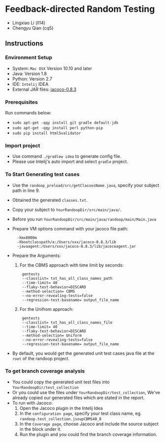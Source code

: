 # Feedback-directed Random Testing
* Lingxiao Li (ll14)
* Chengyu Qian (cq5)

## Instructions

### Environment Setup
* System: `Mac OSX` Version 10.10 and later
* Java: Version 1.8
* Python: Version 2.7
* IDE: `Intelij` IDEA
* External JAR files:  [jacoco-0.8.3](https://www.eclemma.org/jacoco/)

### Prerequisites
Run commands below:
* `sudo apt-get -qqy install git gradle default-jdk`
* `sudo apt-get -qqy install perl python-pip`
* `sudo pip install html5validator`

### Import project
* Use command `./gradlew idea` to generate config file.
* Please use Intelij's auto import and select `gradle` project.

### To Start Generating test cases
* Use the `randoop_preload/src/getClassesName.java`, specify your subject path in line 9.
* Obtained the generated `classes.txt`.
* Copy your subject to `YourRandoopDir/src/main/java/`.
* Before you run `YourRandoopDir/src/main/java/randoop/main/Main.java` 
* Prepare VM options command with your jacoco file path: 

        -Xmx8000m
        -Xbootclasspath/a:/Users/xxx/jacoco-0.8.3/lib
        -javaagent:/Users/xxx/jacoco-0.8.3/lib/jacocoagent.jar
* Prepare the Arguments: 
    1. For the CBMS approach with time limit by seconds:
       
            gentests
            --classlist= txt_has_all_class_names_path
            --time-limit= 40
            --flaky-test-behavior=DISCARD
            --method-selection= CBMS
            --no-error-revealing-tests=false
            --regression-test-basename= output_file_name
    2. For the Unifrom approach:
    
            gentests
            --classlist= txt_has_all_class_names_file
            --time-limit= 40
            --flaky-test-behavior=DISCARD
            --method-selection= Uniform
            --no-error-revealing-tests=false
            --regression-test-basename= output_file_name
* By default, you would get the generated unit test cases java file at the `root` of the randoop project.

### To get branch coverage analysis
* You could copy the generated unit test files into `YourRandoopDir/test_collection`
* Or you could use the files under `YourRandoopDir/test_collection`, We've already copied our generated files which are stated in the report.
* To run with Jacoco:
    1. Open the Jacoco plugin in the Intelij Idea
    2. In the `configuration page`, specify your test class name, eg. `randoop.test_collection.jsoupCBMS40_0`
    3. In the `Coverage page`, choose Jacoco and include the source subject in the block under it.
    4. Run the plugin and you could find the branch coverage information.
   
    
